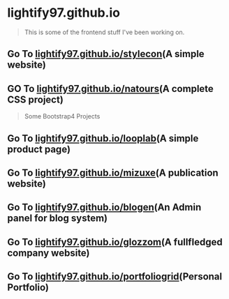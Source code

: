 # lightify97.github.io

> This is some of the frontend stuff I've been working on.

## Go To [lightify97.github.io/stylecon](https://lightify97.github.io/stylecon)(A simple website)
## GO To [lightify97.github.io/natours](https://lightify97.github.io/natours)(A complete CSS project)

> Some Bootstrap4 Projects

## Go To [lightify97.github.io/looplab](https://lightify97.github.io/looplab)(A simple product page)
## Go To [lightify97.github.io/mizuxe](https://lightify97.github.io/mizuxe)(A publication website)
## Go To [lightify97.github.io/blogen](https://lightify97.github.io/blogen)(An Admin panel for blog system)
## Go To [lightify97.github.io/glozzom](https://lightify97.github.io/glozzom)(A fullfledged company website)
## Go To [lightify97.github.io/portfoliogrid](https://lightify97.github.io/portfoliogrid)(Personal Portfolio)

